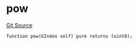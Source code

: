 # pow
[Git Source](https://github.com/lidofinance/community-staking-module/blob/86cbb28dad521bfac5576c8a7b405bc33b32f44d/src/lib/GIndex.sol)


```solidity
function pow(GIndex self) pure returns (uint8);
```

